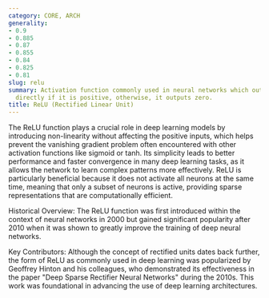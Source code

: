```yaml
---
category: CORE, ARCH
generality:
- 0.9
- 0.885
- 0.87
- 0.855
- 0.84
- 0.825
- 0.81
slug: relu
summary: Activation function commonly used in neural networks which outputs the input
  directly if it is positive, otherwise, it outputs zero.
title: ReLU (Rectified Linear Unit)
---
```


The ReLU function plays a crucial role in deep learning models by introducing non-linearity without affecting the positive inputs, which helps prevent the vanishing gradient problem often encountered with other activation functions like sigmoid or tanh. Its simplicity leads to better performance and faster convergence in many deep learning tasks, as it allows the network to learn complex patterns more effectively. ReLU is particularly beneficial because it does not activate all neurons at the same time, meaning that only a subset of neurons is active, providing sparse representations that are computationally efficient.

Historical Overview:
The ReLU function was first introduced within the context of neural networks in 2000 but gained significant popularity after 2010 when it was shown to greatly improve the training of deep neural networks.

Key Contributors:
Although the concept of rectified units dates back further, the form of ReLU as commonly used in deep learning was popularized by Geoffrey Hinton and his colleagues, who demonstrated its effectiveness in the paper "Deep Sparse Rectifier Neural Networks" during the 2010s. This work was foundational in advancing the use of deep learning architectures.